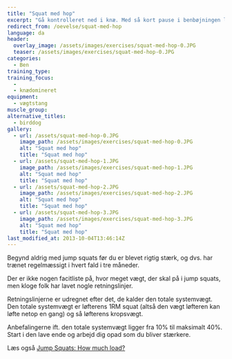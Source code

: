 ```yaml
---
title: "Squat med hop"
excerpt: "Gå kontrolleret ned i knæ. Med så kort pause i benbøjningen laver du et eksplosivt spring."
redirect_from: /oevelse/squat-med-hop
language: da
header:
  overlay_image: /assets/images/exercises/squat-med-hop-0.JPG
  teaser: /assets/images/exercises/squat-med-hop-0.JPG
categories:
  - Ben
training_type: 
training_focus: 
  - 
  - knædomineret
equipment:
  - vægtstang
muscle_group:
alternative_titles:
  - birddog
gallery:
  - url: /assets/squat-med-hop-0.JPG
    image_path: /assets/images/exercises/squat-med-hop-0.JPG
    alt: "Squat med hop"
    title: "Squat med hop"
  - url: /assets/squat-med-hop-1.JPG
    image_path: /assets/images/exercises/squat-med-hop-1.JPG
    alt: "Squat med hop"
    title: "Squat med hop"
  - url: /assets/squat-med-hop-2.JPG
    image_path: /assets/images/exercises/squat-med-hop-2.JPG
    alt: "Squat med hop"
    title: "Squat med hop"
  - url: /assets/squat-med-hop-3.JPG
    image_path: /assets/images/exercises/squat-med-hop-3.JPG
    alt: "Squat med hop"
    title: "Squat med hop"
last_modified_at: 2013-10-04T13:46:14Z
---
```


Begynd aldrig med jump squats før du er blevet rigtig stærk, og dvs. har trænet regelmæssigt i hvert fald i tre måneder.

Der er ikke nogen facitliste på, hvor meget vægt, der skal på i jump squats, men kloge folk har lavet nogle retningslinjer.

Retningslinjerne er udregnet efter det, de kalder den totale systemvægt. Den totale systemvægt er løfterens 1RM squat (altså den vægt løfteren kan løfte netop en gang) og så løfterens kropsvægt.

Anbefalingerne ift. den totale systemvægt ligger fra 10% til maksimalt 40%. Start i den lave ende og arbejd dig opad som du bliver stærkere.

Læs også [Jump Squats: How much load?](http://www.dieselcrew.com/articles-pdf/DC-IM-JumpSquats.pdf)
